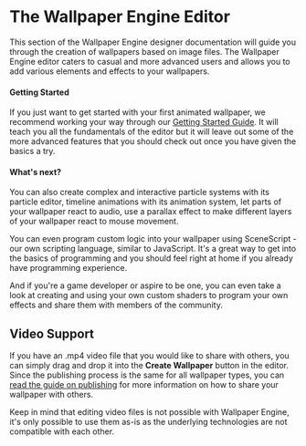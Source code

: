 # The Wallpaper Engine Editor

This section of the Wallpaper Engine designer documentation will guide you through the creation of wallpapers based on image files. The Wallpaper Engine editor caters to casual and more advanced users and allows you to add various elements and effects to your wallpapers.

#### Getting Started

If you just want to get started with your first animated wallpaper, we recommend working your way through our [Getting Started Guide](/scene/first/gettingstarted). It will teach you all the fundamentals of the editor but it will leave out some of the more advanced features that you should check out once you have given the basics a try.

#### What's next?

You can also create complex and interactive particle systems with its particle editor, timeline animations with its animation system, let parts of your wallpaper react to audio, use a parallax effect to make different layers of your wallpaper react to mouse movement.

You can even program custom logic into your wallpaper using SceneScript - our own scripting language, similar to JavaScript. It's a great way to get into the basics of programming and you should feel right at home if you already have programming experience.

And if you're a game developer or aspire to be one, you can even take a look at creating and using your own custom shaders to program your own effects and share them with members of the community.

## Video Support

If you have an .mp4 video file that you would like to share with others, you can simply drag and drop it into the **Create Wallpaper** button in the editor. Since the publishing process is the same for all wallpaper types, you can [read the guide on publishing](/scene/first/publishing) for more information on how to share your wallpaper with others. 

Keep in mind that editing video files is not possible with Wallpaper Engine, it's only possible to use them as-is as the underlying technologies are not compatible with each other.